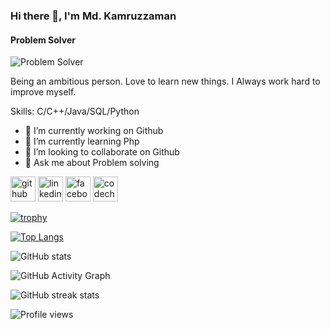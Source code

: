 ### Hi there 👋, I'm Md. Kamruzzaman
#### Problem Solver
![Problem Solver](https://arturssmirnovs.github.io/github-profile-readme-generator/images/banner.png)

Being an ambitious person. Love to learn new things.
I Always work hard to improve myself.

Skills: C/C++/Java/SQL/Python

- 🔭 I’m currently working on Github 
- 🌱 I’m currently learning Php 
- 👯 I’m looking to collaborate on Github 
- 💬 Ask me about Problem solving 


[<img src='https://cdn.jsdelivr.net/npm/simple-icons@3.0.1/icons/github.svg' alt='github' height='40'>](https://github.com/mdkam783)  [<img src='https://cdn.jsdelivr.net/npm/simple-icons@3.0.1/icons/linkedin.svg' alt='linkedin' height='40'>](https://www.linkedin.com/in/https://www.linkedin.com/in/kamruzzaman-nahid44-385b55217//)  [<img src='https://cdn.jsdelivr.net/npm/simple-icons@3.0.1/icons/facebook.svg' alt='facebook' height='40'>](https://www.facebook.com/https://www.facebook.com/kzamanahid2015/)  [<img src='https://cdn.jsdelivr.net/npm/simple-icons@3.0.1/icons/codechef.svg' alt='codechef' height='40'>](https://www.codechef.com/users/mdkam783)  

[![trophy](https://github-profile-trophy.vercel.app/?username=mdkam783)](https://github.com/ryo-ma/github-profile-trophy)

[![Top Langs](https://github-readme-stats.vercel.app/api/top-langs/?username=mdkam783)](https://github.com/anuraghazra/github-readme-stats)

![GitHub stats](https://github-readme-stats.vercel.app/api?username=mdkam783&show_icons=true)  

![GitHub Activity Graph](https://activity-graph.herokuapp.com/graph?username=mdkam783)  

![GitHub streak stats](https://github-readme-streak-stats.herokuapp.com/?user=mdkam783)  

![Profile views](https://gpvc.arturio.dev/mdkam783)  
